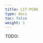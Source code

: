 ```yaml
---
title: LIT-PCBA
type: docs
toc: false
weight: 1
---
```


TODO:

<!-- REFERENCES -->

[^nguyen2020litpcba]: Tran-Nguyen, V. K., Jacquemard, C., & Rognan, D. (2020). LIT-PCBA: an unbiased data set for machine learning and virtual screening. *Journal of chemical information and modeling, 60*(9), 4263-4273. DOI: [10.1021/acs.jcim.0c00155](https://doi.org/10.1021/acs.jcim.0c00155)
